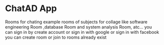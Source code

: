 # ChatAD App 
Rooms for chating 
example rooms of subjects for collage like software engineering Room ,database Room and system analysis Room, atc...
you can sign in by create account or sign in with google or sign in with facebook
you can create room or join to rooms already exist
